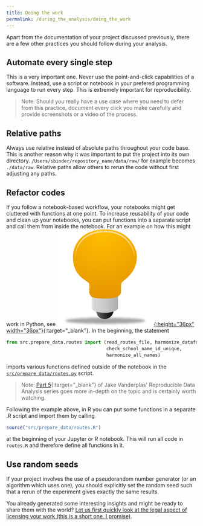 ```yaml
---
title: Doing the work
permalink: /during_the_analysis/doing_the_work
---
```

Apart from the documentation of your project discussed previously, there are a few other practices you should follow during your analysis.

## Automate every single step
This is a very important one. Never use the point-and-click capabilities of a software. Instead, use a script or notebook in your prefered programming language to run every step. This is extremely important for reproducibility.

> Note: Should you really have a use case where you need to defer from this practice, document every click you make carefully and provide screenshots or a video of the process.

## Relative paths
Always use relative instead of absolute paths throughout your code base. This is another reason why it was important to put the project into its own directory. `/Users/sbinder/repository_name/data/raw/` for example becomes `./data/raw`. Relative paths allow others to rerun the code without first adjusting any paths.

## Refactor codes
If you follow a notebook-based workflow, your notebooks might get cluttered with functions at one point. To increase reusability of your code and clean up your notebooks, you can put functions into a separate script and call them from inside the notebook. For an example on how this might work in Python, see [![example](../figures/example_icon.png){:height="36px" width="36px"}](https://github.com/binste/chicago_safepassage_evaluation/blob/master/notebooks/1_prepare_data/1.0-binste-routes.ipynb){:target="_blank"}. In the beginning, the statement
```python
from src.prepare_data.routes import (read_routes_file, harmonize_dataframe,
                                     check_school_name_id_unique,
                                     harmonize_all_names)
```
imports various functions defined outside of the notebook in the [`src/prepare_data/routes.py`](https://github.com/binste/chicago_safepassage_evaluation/blob/master/src/prepare_data/routes.py) script.

> Note: [Part 5](https://www.youtube.com/watch?list=PLYCpMb24GpOC704uO9svUrihl-HY1tTJJ&time_continue=1&v=DjpCHNYQodY){:target="_blank"} of Jake Vanderplas' Reproducible Data Analysis series goes more in-depth on the topic and is certainly worth watching.

Following the example above, in R you can put some functions in a separate .R script and import them by calling
```r
source("src/prepare_data/routes.R")
```
at the beginning of your Jupyter or R notebook. This will run all code in `routes.R` and therefore define all functions in it.

## Use random seeds
If your project involves the use of a pseudorandom number generator (or an algorithm which uses one), you should explicitly set the random seed such that a rerun of the experiment gives exactly the same results.

You already generated some interesting insights and might be ready to share them with the world? [Let us first quickly look at the legal aspect of licensing your work (this is a short one, I promise)](../sharing_your_work/license).